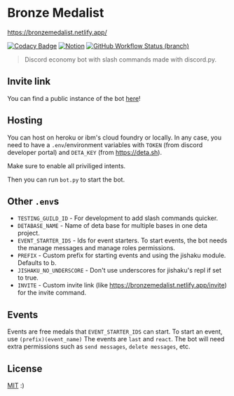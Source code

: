 # Bronze Medalist

<https://bronzemedalist.netlify.app/>

[![Codacy Badge](https://img.shields.io/codacy/grade/fa948ef2806a4d379f7079a4ce9e938b?style=for-the-badge)](https://www.codacy.com/gh/RealCyGuy/Bronze-Medalist/dashboard)
[![Notion](https://img.shields.io/badge/Notion-:\)-cd7f32?style=for-the-badge&logo=notion)](https://www.notion.so/3bbde558b1dd4a0e8f708b8a91efde01?v=977cb57992614180b0538865a679b8d0)
[![GitHub Workflow Status (branch)](https://img.shields.io/github/workflow/status/realcyguy/bronze-medalist/Deploy%20to%20IBM%20Cloud%20Foundry/prod?style=for-the-badge)](https://github.com/RealCyGuy/Bronze-Medalist/actions/workflows/deploy.yml)

> Discord economy bot with slash commands made with discord.py.

## Invite link

You can find a public instance of the
bot [here](https://discord.com/api/oauth2/authorize?client_id=820018018490646538&permissions=2048&scope=applications.commands%20bot)!

## Hosting

You can host on heroku or ibm's cloud foundry or locally. In any case, you need to have a `.env`/environment variables with `TOKEN` (from discord developer portal)
and `DETA_KEY` (from <https://deta.sh>).

Make sure to enable all priviliged intents.

Then you can run `bot.py` to start the bot.

## Other `.env`s

- `TESTING_GUILD_ID` - For development to add slash commands quicker.
- `DETABASE_NAME` - Name of deta base for multiple bases in one deta project.
- `EVENT_STARTER_IDS` - Ids for event starters. To start events, the bot needs the manage messages and manage roles
  permissions.
- `PREFIX` - Custom prefix for starting events and using the jishaku module. Defaults to b.
- `JISHAKU_NO_UNDERSCORE` - Don't use underscores for jishaku's repl if set to true.
- `INVITE` - Custom invite link (like <https://bronzemedalist.netlify.app/invite>) for the invite command.

## Events

Events are free medals that `EVENT_STARTER_IDS` can start. To start an event, use `(prefix)(event_name)` The events
are `last` and `react`. The bot will need extra permissions such as `send messages`, `delete messages`, etc.

## License

[MIT](https://github.com/RealCyGuy/Bronze-Medalist/blob/main/LICENSE.md) :)
